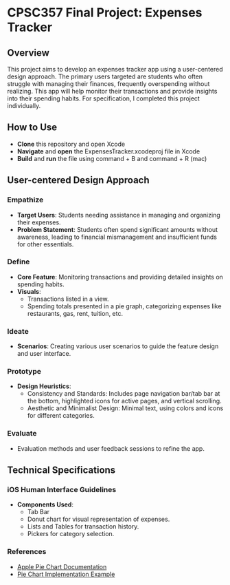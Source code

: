 # CPSC357 Final Project: Expenses Tracker

## Overview
This project aims to develop an expenses tracker app using a user-centered design approach. The primary users targeted are students who often struggle with managing their finances, frequently overspending without realizing. This app will help monitor their transactions and provide insights into their spending habits. For specification, I completed this project individually.

## How to Use
- **Clone** this repository and open Xcode
- **Navigate** and **open** the ExpensesTracker.xcodeproj file in Xcode
- **Build** and **run** the file using command + B and command + R (mac)

## User-centered Design Approach

### Empathize
- **Target Users**: Students needing assistance in managing and organizing their expenses.
- **Problem Statement**: Students often spend significant amounts without awareness, leading to financial mismanagement and insufficient funds for other essentials.

### Define
- **Core Feature**: Monitoring transactions and providing detailed insights on spending habits.
- **Visuals**:
  - Transactions listed in a view.
  - Spending totals presented in a pie graph, categorizing expenses like restaurants, gas, rent, tuition, etc.

### Ideate
- **Scenarios**: Creating various user scenarios to guide the feature design and user interface.

### Prototype
- **Design Heuristics**:
  - Consistency and Standards: Includes page navigation bar/tab bar at the bottom, highlighted icons for active pages, and vertical scrolling.
  - Aesthetic and Minimalist Design: Minimal text, using colors and icons for different categories.

### Evaluate
- Evaluation methods and user feedback sessions to refine the app.

## Technical Specifications

### iOS Human Interface Guidelines
- **Components Used**:
  - Tab Bar
  - Donut chart for visual representation of expenses.
  - Lists and Tables for transaction history.
  - Pickers for category selection.

### References
- [Apple Pie Chart Documentation](https://developer.apple.com/documentation/charts/sectormark)
- [Pie Chart Implementation Example](https://swiftwithmajid.com/2023/09/26/mastering-charts-in-swiftui-pie-and-donut-charts/)
